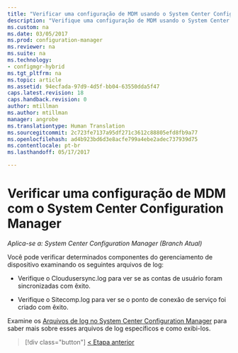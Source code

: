 ```yaml
---
title: "Verificar uma configuração de MDM usando o System Center Configuration Manager | Microsoft Docs"
description: "Verifique uma configuração de MDM usando o System Center Configuration Manager."
ms.custom: na
ms.date: 03/05/2017
ms.prod: configuration-manager
ms.reviewer: na
ms.suite: na
ms.technology:
- configmgr-hybrid
ms.tgt_pltfrm: na
ms.topic: article
ms.assetid: 94ecfada-97d9-4d5f-bb04-63550dda5f47
caps.latest.revision: 18
caps.handback.revision: 0
author: mtillman
ms.author: mtillman
manager: angrobe
ms.translationtype: Human Translation
ms.sourcegitcommit: 2c723fe7137a95df271c3612c88805efd8fb9a77
ms.openlocfilehash: ad4b923bd6d3e8acfe799a4ebe2adec737939d75
ms.contentlocale: pt-br
ms.lasthandoff: 05/17/2017

---
```

# <a name="verify-mdm-configuration-with-system-center-configuration-manager"></a>Verificar uma configuração de MDM com o System Center Configuration Manager

*Aplica-se a: System Center Configuration Manager (Branch Atual)*

Você pode verificar determinados componentes do gerenciamento de dispositivo examinando os seguintes arquivos de log:

-   Verifique o Cloudusersync.log para ver se as contas de usuário foram sincronizadas com êxito.

-   Verifique o Sitecomp.log para ver se o ponto de conexão de serviço foi criado com êxito.

Examine os [Arquivos de log no System Center Configuration Manager](../../core/plan-design/hierarchy/log-files.md#a-namebkmkfunctionlogsa-log-files-for-configuration-manager-functionality) para saber mais sobre esses arquivos de log específicos e como exibi-los.

> [!div class="button"]
[< Etapa anterior](set-up-additional-management.md)

